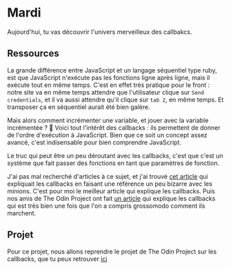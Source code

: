 # Mardi
Aujourd'hui, tu vas découvrir l'univers merveilleux des callbakcs.

## Ressources
La grande différence entre JavaScript et un langage séquentiel type ruby, est que JavaScript n'exécute pas les fonctions ligne après ligne, mais il exécute tout en même temps. C'est en effet très pratique pour le front : notre site va en même temps attendre que l'utilisateur clique sur `Send credentials`, et il va aussi attendre qu'il clique sur `tab 2`, en même temps. Et transposer ça en séquentiel aurait été bien galère.

Mais alors comment incrémenter une variable, et jouer avec la variable incrémentée ? 🤔 Voici tout l'intérêt des callbacks : ils permettent de donner de l'ordre d'exécution à JavaScript. Bien que ce soit un concept assez avancé, c'est indisensable pour bien comprendre JavaScript.

Le truc qui peut être un peu déroutant avec les callbacks, c'est que c'est un système que fait passer des fonctions en tant que paramètres de fonction.

J'ai pas mal recherché d'articles à ce sujet, et j'ai trouvé [cet article](https://medium.freecodecamp.org/javascript-callbacks-explained-using-minions-da272f4d9bcd) qui expliquait les callbacks en faisant une référence un peu bizarre avec les minions. C'est pour moi le meilleur article qui explique les callbacks. Puis nos amis de The Odin Project ont fait [un article](https://www.theodinproject.com/courses/javascript-and-jquery/lessons/callbacks-living-in-an-event-driven-world) qui explique les callbacks qui est très bien une fois que l'on a compris grossomodo comment ils marchent.


## Projet
Pour ce projet, nous allons reprendre le projet de The Odin Project sur les callbacks, que tu peux retrouver [ici](https://www.theodinproject.com/courses/javascript-and-jquery/lessons/callbacks)